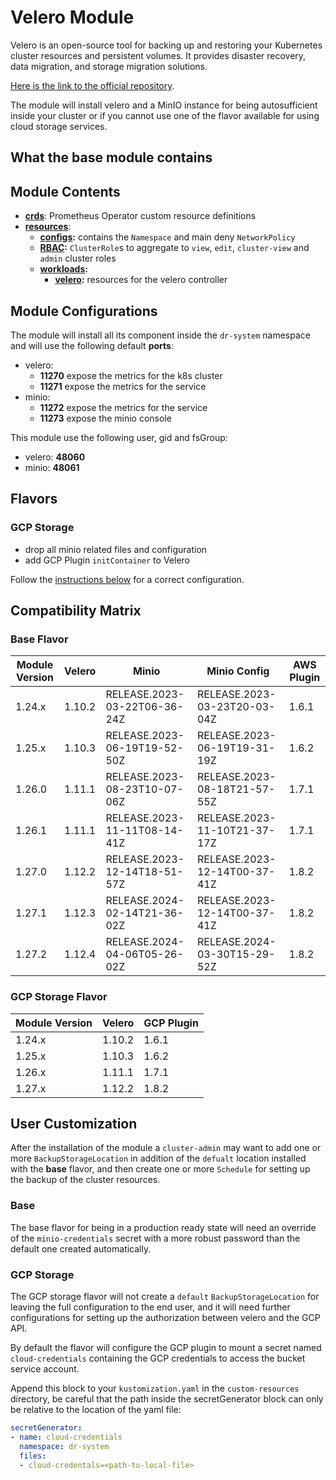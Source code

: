 # Velero Module

Velero is an open-source tool for backing up and restoring your Kubernetes cluster resources
and persistent volumes. It provides disaster recovery, data migration, and storage migration solutions.

[Here is the link to the official repository].

The module will install velero and a MinIO instance for being autosufficient inside your cluster or if you cannot use
one of the flavor available for using cloud storage services.

## What the base module contains

## Module Contents

- **[crds](./base/crds)**: Prometheus Operator custom resource definitions
- **[resources](./base/resources)**:
  - **[configs](./base/resources/configs):** contains the `Namespace` and main deny `NetworkPolicy`
  - **[RBAC](./base/resources/rbac):** `ClusterRole`s to aggregate to `view`, `edit`, `cluster-view` and `admin`
			cluster roles
  - **[workloads](./base/resources/workloads):**
    - **[velero](./base/resources/workloads/velero):** resources for the velero controller

## Module Configurations

The module will install all its component inside the `dr-system` namespace and will use the following
default **ports**:

- velero:
  - **11270** expose the metrics for the k8s cluster
  - **11271** expose the metrics for the service
- minio:
  - **11272** expose the metrics for the service
  - **11273** expose the minio console

This module use the following user, gid and fsGroup:

- velero: **48060**
- minio: **48061**

## Flavors

### GCP Storage

- drop all minio related files and configuration
- add GCP Plugin `initContainer` to Velero

Follow the [instructions below](#gcp-storage) for a correct configuration.

## Compatibility Matrix

### Base Flavor

| Module Version | Velero | Minio                        | Minio Config                 | AWS Plugin |
|----------------|--------|------------------------------|------------------------------|------------|
| 1.24.x         | 1.10.2 | RELEASE.2023-03-22T06-36-24Z | RELEASE.2023-03-23T20-03-04Z | 1.6.1      |
| 1.25.x         | 1.10.3 | RELEASE.2023-06-19T19-52-50Z | RELEASE.2023-06-19T19-31-19Z | 1.6.2      |
| 1.26.0         | 1.11.1 | RELEASE.2023-08-23T10-07-06Z | RELEASE.2023-08-18T21-57-55Z | 1.7.1      |
| 1.26.1         | 1.11.1 | RELEASE.2023-11-11T08-14-41Z | RELEASE.2023-11-10T21-37-17Z | 1.7.1      |
| 1.27.0         | 1.12.2 | RELEASE.2023-12-14T18-51-57Z | RELEASE.2023-12-14T00-37-41Z | 1.8.2      |
| 1.27.1         | 1.12.3 | RELEASE.2024-02-14T21-36-02Z | RELEASE.2023-12-14T00-37-41Z | 1.8.2      |
| 1.27.2         | 1.12.4 | RELEASE.2024-04-06T05-26-02Z | RELEASE.2024-03-30T15-29-52Z | 1.8.2      |

### GCP Storage Flavor

| Module Version | Velero | GCP Plugin |
|----------------|--------|------------|
| 1.24.x         | 1.10.2 | 1.6.1      |
| 1.25.x         | 1.10.3 | 1.6.2      |
| 1.26.x         | 1.11.1 | 1.7.1      |
| 1.27.x         | 1.12.2 | 1.8.2      |

## User Customization

After the installation of the module a `cluster-admin` may want to add one or more `BackupStorageLocation` in addition
of the `defualt` location installed with the **base** flavor, and then create one or more `Schedule` for setting up
the backup of the cluster resources.

### Base

The base flavor for being in a production ready state will need an override of the `minio-credentials` secret with
a more robust password than the default one created automatically.

### GCP Storage

The GCP storage flavor will not create a `default` `BackupStorageLocation` for leaving the full configuration to
the end user, and it will need further configurations for setting up the authorization between velero and the GCP
API.

By default the flavor will configure the GCP plugin to mount a secret named `cloud-credentials` containing the GCP
credentials to access the bucket service account.

Append this block to your `kustomization.yaml` in the `custom-resources` directory, be careful that the path inside
the secretGenerator block can only be relative to the location of the yaml file:

```yaml
secretGenerator:
- name: cloud-credentials
  namespace: dr-system
  files:
  - cloud-credentals=<path-to-local-file>
```

[Here is the link to the official repository]: https://github.com/vmware-tanzu/velero "Velero GitHub Repository"
